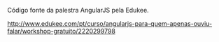 Código fonte da palestra AngularJS pela Edukee.

http://www.edukee.com/pt/curso/angularjs-para-quem-apenas-ouviu-falar/workshop-gratuito/2220299798
